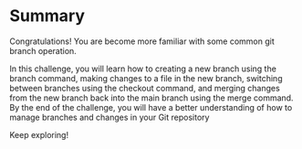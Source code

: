 # Summary

Congratulations! You are become more familiar with some common git branch operation.

In this challenge, you will learn how to creating a new branch using the branch command, making changes to a file in the new branch, switching between branches using the checkout command, and merging changes from the new branch back into the main branch using the merge command. By the end of the challenge, you will have a better understanding of how to manage branches and changes in your Git repository

Keep exploring!
